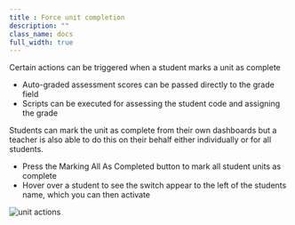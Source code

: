 ```yaml
---
title : Force unit completion
description: ""
class_name: docs
full_width: true
---
```


Certain actions can be triggered when a student marks a unit as complete

- Auto-graded assessment scores can be passed directly to the grade field
- Scripts can be executed for assessing the student code and assigning the grade

Students can mark the unit as complete from their own dashboards but a teacher is also able to do this on their behalf either individually or for all students. 

- Press the Marking All As Completed button to mark all student units as complete
- Hover over a student to see the switch appear to the left of the students name, which you can then activate

<img alt="unit actions" src="/img/docs/class_administration/mark-complete.png" class="simple"/>